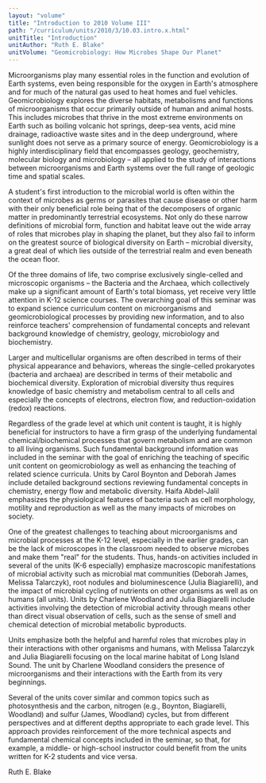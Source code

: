 ```yaml
---
layout: "volume"
title: "Introduction to 2010 Volume III"
path: "/curriculum/units/2010/3/10.03.intro.x.html"
unitTitle: "Introduction"
unitAuthor: "Ruth E. Blake"
unitVolume: "Geomicrobiology: How Microbes Shape Our Planet"
---
```

<body>
<p>
  Microorganisms play many essential roles in the function and evolution of Earth systems, even being responsible for the oxygen in Earth's atmosphere and for much of the natural gas used to heat homes and fuel vehicles.  Geomicrobiology explores the diverse habitats, metabolisms and functions of microorganisms that occur primarily outside of human and animal hosts.  This includes microbes that thrive in the most extreme environments on Earth such as boiling volcanic hot springs, deep-sea vents, acid mine drainage, radioactive waste sites and in the deep underground, where sunlight does not serve as a  primary source of energy.  Geomicrobiology is a highly interdisciplinary field that encompasses geology, geochemistry, molecular biology and microbiology – all applied to the study of interactions between microorganisms and Earth systems over the full range of geologic time and spatial scales.
 </p>
<p>
  A student's first introduction to the microbial world is often within the context of microbes as germs or parasites that cause disease or other harm with their only beneficial role being that of the decomposers of organic matter in predominantly terrestrial ecosystems.  Not only do these narrow definitions of microbial form, function and habitat leave out the wide array of roles that microbes play in shaping the planet, but they also fail to inform on the greatest source of biological diversity on Earth – microbial diversity, a great deal of which lies outside of the terrestrial realm and even beneath the ocean floor.
 </p>
<p>
  Of the three domains of life, two comprise exclusively single-celled and microscopic organisms – the Bacteria and the Archaea, which collectively make up a significant amount of Earth's total biomass, yet receive very little attention in  K-12 science courses.  The overarching goal of this seminar was to expand science curriculum content on microorganisms and geomicrobiological processes by providing new information, and to also reinforce teachers' comprehension of fundamental concepts and relevant background knowledge of chemistry, geology, microbiology and biochemistry.
 </p>
<p>
  Larger and multicellular organisms are often described in terms of their physical appearance and behaviors, whereas the single-celled prokaryotes (bacteria and archaea) are described in terms of their metabolic and biochemical diversity.  Exploration of microbial diversity thus requires knowledge of basic chemistry and metabolism central to all cells and especially the concepts of electrons, electron flow, and reduction-oxidation (redox) reactions.
 </p>
<p>
  Regardless of the grade level at which unit content is taught, it is highly beneficial for instructors to have a firm grasp of the underlying fundamental chemical/biochemical processes that govern metabolism and are common to all living organisms.  Such fundamental background information was included in the seminar with the goal of enriching the teaching of specific unit content on geomicrobiology as well as enhancing  the teaching of related science curricula.   Units by Carol Boynton and Deborah James include detailed background sections reviewing fundamental concepts in chemistry, energy flow and metabolic diversity.  Haifa Abdel-Jalil emphasizes the physiological features of bacteria such as cell morphology, motility and reproduction as well as the many impacts of microbes on society.
 </p>
<p>
  One of the greatest challenges to teaching about microorganisms and microbial processes at the K-12 level, especially in the earlier grades, can be the lack of microscopes in the classroom needed to observe microbes and make them "real" for the students.  Thus, hands-on activities included in several of the units (K-6 especially) emphasize macroscopic manifestations of microbial activity such as microbial mat communities (Deborah James, Melissa Talarczyk), root nodules and bioluminescence (Julia Biagiarelli), and the impact of microbial cycling of nutrients on other organisms as well as on humans (all units).  Units by Charlene Woodland and Julia Biagiarelli  include activities involving the detection of microbial activity through means other than direct visual observation of cells, such as the sense of smell and chemical detection of microbial metabolic byproducts.
 </p>
<p>
  Units emphasize both  the helpful and harmful roles that microbes play in their interactions with other organisms and humans, with Melissa Talarczyk and Julia Biagiarelli focusing on  the  local marine habitat of Long Island Sound.  The unit by Charlene Woodland considers the presence of microorganisms and their interactions with the Earth from its very beginnings.
 </p>
<p>
  Several of the units cover similar and common topics such as photosynthesis and the carbon, nitrogen (e.g., Boynton, Biagiarelli, Woodland) and sulfur (James, Woodland) cycles, but from different perspectives and at different depths appropriate to each grade level. This approach provides reinforcement of the more technical aspects and fundamental chemical concepts included in the seminar, so that, for example, a middle- or high-school instructor could benefit from the units written for K-2 students and vice versa.
 </p>
<p>
  Ruth E. Blake
 </p>



</body>